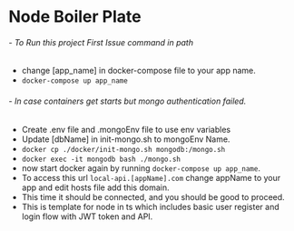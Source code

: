 # Node Boiler Plate

###### - To Run this project First Issue command in path

- change [app_name] in docker-compose file to your app name.
- `docker-compose up app_name`

###### - In case containers get starts but mongo authentication failed.

- Create .env file and .mongoEnv file to use env variables
- Update [dbName] in init-mongo.sh to  mongoEnv Name.
- `docker cp ./docker/init-mongo.sh mongodb:/mongo.sh`
- `docker exec -it mongodb bash ./mongo.sh`
- now start docker again by running `docker-compose up app_name`.
- To access this url `local-api.[appName].com` change appName to your app and edit hosts file add this domain.
- This time it should be connected, and you should be good to proceed.
- This is template for node in ts which includes basic user register and login flow with JWT token and API.